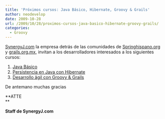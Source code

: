 ```yaml
---
title: 'Próximos cursos: Java Básico, Hibernate, Groovy & Grails'
author: neodevelop
date: 2009-10-28
url: /2009/10/28/proximos-cursos-java-basico-hibernate-groovy-grails/
categories:
  - Groovy
---
```

[SynergyJ.com][1] la empresa detr&aacute;s de las comunidades de [Springhispano.org][2] y [grails.org.mx][3], invitan a los desarrolladores interesados a los siguientes cursos:



  1. [Java B&aacute;sico][4]
  2. [Persistencia en Java con Hibernate][5]
  3. [Desarrollo &auml;gil con Groovy & Grails][6]



De antemano muchas gracias

**ATTE  
**

**Staff de SynergyJ.com**

 [1]: http://synergyj.com/
 [2]: http://springhispano.org/
 [3]: ../../
 [4]: http://synergyj.com/javaBasico.htm
 [5]: http://synergyj.com/hibernate.html
 [6]: http://synergyj.com/gg.html